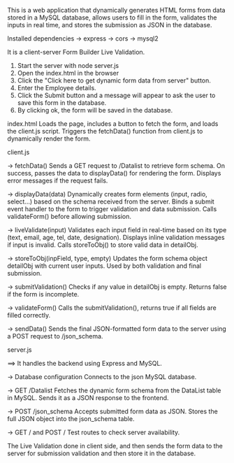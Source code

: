 This is a web application that dynamically generates HTML forms from data stored in a MySQL database, allows users to fill in the form, validates the inputs in real time,
and stores the submission as JSON in the database.

Installed dependencies
  -> express
  -> cors
  -> mysql2

It is a client-server Form Builder Live Validation.

1) Start the server with node server.js
2) Open the index.html in the browser
3) Click the "Click here to get dynamic form data from server" button.
4) Enter the Employee details.
5) Click the Submit button and a message will appear to ask the user to save this form in the database.
6) By clicking ok, the form will be saved in the database.

index.html
  Loads the page, includes a button to fetch the form, and loads the client.js script.
  Triggers the fetchData() function from client.js to dynamically render the form.

client.js

  -> fetchData()
      Sends a GET request to /Datalist to retrieve form schema.
      On success, passes the data to displayData() for rendering the form.
      Displays error messages if the request fails.
      
  ->  displayData(data)
      Dynamically creates form elements (input, radio, select...) based on the schema received from the server.
      Binds a submit event handler to the form to trigger validation and data submission.
      Calls validateForm() before allowing submission.
      
  -> liveValidate(input)
      Validates each input field in real-time based on its type (text, email, age, tel, date, designation).
      Displays inline validation messages if input is invalid.
      Calls storeToObj() to store valid data in detailObj.
      
  -> storeToObj(inpField, type, empty)
      Updates the form schema object detailObj with current user inputs.
      Used by both validation and final submission.

  -> submitValidation()
      Checks if any value in detailObj is empty.
      Returns false if the form is incomplete.

  -> validateForm()
      Calls the submitValidation(), returns true if all fields are filled correctly.

  -> sendData()
      Sends the final JSON-formatted form data to the server using a POST request to /json_schema.

server.js

  ==> It handles the backend using Express and MySQL.

  -> Database configuration
    Connects to the json MySQL database.

  -> GET /Datalist
    Fetches the dynamic form schema from the DataList table in MySQL.
    Sends it as a JSON response to the frontend.

  -> POST /json_schema
    Accepts submitted form data as JSON.
    Stores the full JSON object into the json_schema table.

  -> GET / and POST /
    Test routes to check server availability.

The Live Validation done in client side, and then sends the form data to the server for submission validation and then store it in the database.
